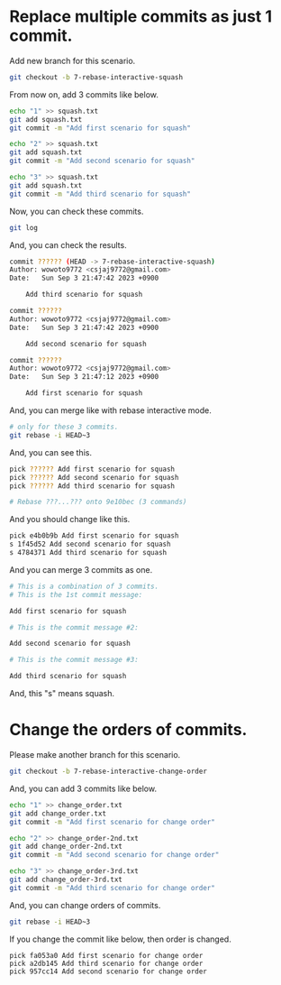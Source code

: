 # Replace multiple commits as just 1 commit.

Add new branch for this scenario.

```bash
git checkout -b 7-rebase-interactive-squash
```

From now on, add 3 commits like below.

```bash
echo "1" >> squash.txt
git add squash.txt
git commit -m "Add first scenario for squash"

echo "2" >> squash.txt
git add squash.txt
git commit -m "Add second scenario for squash"

echo "3" >> squash.txt
git add squash.txt
git commit -m "Add third scenario for squash"
```

Now, you can check these commits.

```bash
git log
```

And, you can check the results.

```bash
commit ?????? (HEAD -> 7-rebase-interactive-squash)
Author: wowoto9772 <csjaj9772@gmail.com>
Date:   Sun Sep 3 21:47:42 2023 +0900

    Add third scenario for squash

commit ??????
Author: wowoto9772 <csjaj9772@gmail.com>
Date:   Sun Sep 3 21:47:42 2023 +0900

    Add second scenario for squash

commit ??????
Author: wowoto9772 <csjaj9772@gmail.com>
Date:   Sun Sep 3 21:47:12 2023 +0900

    Add first scenario for squash
```

And, you can merge like with rebase interactive mode.

```bash
# only for these 3 commits.
git rebase -i HEAD~3
```

And, you can see this.

```bash
pick ?????? Add first scenario for squash
pick ?????? Add second scenario for squash
pick ?????? Add third scenario for squash

# Rebase ???...??? onto 9e10bec (3 commands)
```

And you should change like this.

```bash
pick e4b0b9b Add first scenario for squash
s 1f45d52 Add second scenario for squash
s 4784371 Add third scenario for squash
```

And you can merge 3 commits as one.
```bash
# This is a combination of 3 commits.
# This is the 1st commit message:

Add first scenario for squash

# This is the commit message #2:

Add second scenario for squash

# This is the commit message #3:

Add third scenario for squash
```

And, this "s" means squash.

# Change the orders of commits.

Please make another branch for this scenario.

```bash
git checkout -b 7-rebase-interactive-change-order
```

And, you can add 3 commits like below.

```bash
echo "1" >> change_order.txt
git add change_order.txt
git commit -m "Add first scenario for change order"

echo "2" >> change_order-2nd.txt
git add change_order-2nd.txt
git commit -m "Add second scenario for change order"

echo "3" >> change_order-3rd.txt
git add change_order-3rd.txt
git commit -m "Add third scenario for change order"
```

And, you can change orders of commits.

```bash
git rebase -i HEAD~3
```

If you change the commit like below, then order is changed.

```
pick fa053a0 Add first scenario for change order
pick a2db145 Add third scenario for change order
pick 957cc14 Add second scenario for change order
```